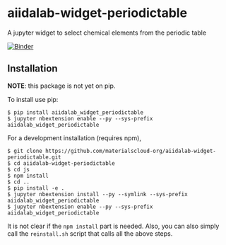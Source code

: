 aiidalab-widget-periodictable
=============================

A jupyter widget to select chemical elements from the periodic table

[![Binder](https://mybinder.org/badge.svg)](https://mybinder.org/v2/gh/aiidalab/aiidalab-widget-periodictable/master?urlpath=apps/widget-demo.ipynb)

Installation
------------

**NOTE**: this package is not yet on pip.

To install use pip:

    $ pip install aiidalab_widget_periodictable
    $ jupyter nbextension enable --py --sys-prefix aiidalab_widget_periodictable


For a development installation (requires npm),

    $ git clone https://github.com/materialscloud-org/aiidalab-widget-periodictable.git
    $ cd aiidalab-widget-periodictable
    $ cd js
    $ npm install
    $ cd ..
    $ pip install -e .
    $ jupyter nbextension install --py --symlink --sys-prefix aiidalab_widget_periodictable
    $ jupyter nbextension enable --py --sys-prefix aiidalab_widget_periodictable

It is not clear if the `npm install` part is needed. Also, you can also simply call the `reinstall.sh` script that calls all the above steps.